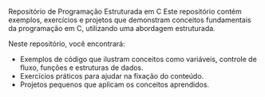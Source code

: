 Repositório de Programação Estruturada em C
Este repositório contém exemplos, exercícios e projetos que demonstram conceitos fundamentais da programação em C, utilizando uma abordagem estruturada.

Neste repositório, você encontrará:

- Exemplos de código que ilustram conceitos como variáveis, controle de fluxo, funções e estruturas de dados.
- Exercícios práticos para ajudar na fixação do conteúdo.
- Projetos pequenos que aplicam os conceitos aprendidos.
